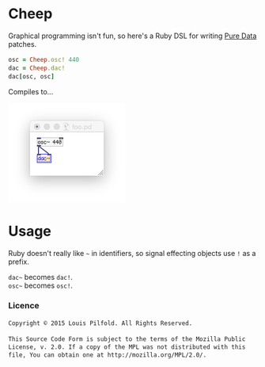 # Cheep

Graphical programming isn't fun, so here's a Ruby DSL for writing
[Pure Data](http://puredata.info/) patches.

~~~ruby
osc = Cheep.osc! 440
dac = Cheep.dac!
dac[osc, osc]
~~~

Compiles to...

![compiled patch](https://raw.githubusercontent.com/lpil/cheep/master/resource/intro-example.png)

# Usage

Ruby doesn't really like `~` in identifiers, so signal effecting objects use
`!` as a prefix.

`dac~` becomes `dac!`.  
`osc~` becomes `osc!`.

### Licence

    Copyright © 2015 Louis Pilfold. All Rights Reserved.

    This Source Code Form is subject to the terms of the Mozilla Public
    License, v. 2.0. If a copy of the MPL was not distributed with this
    file, You can obtain one at http://mozilla.org/MPL/2.0/.

